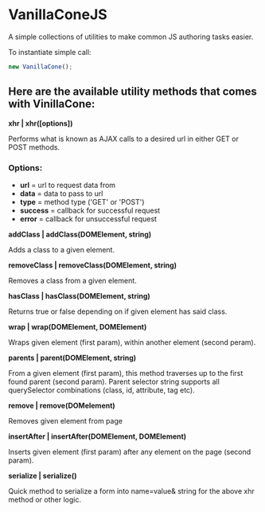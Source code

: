 # VanillaConeJS
A simple collections of utilities to make common JS authoring tasks easier.

To instantiate simple call:
```javascript
new VanillaCone();
```

## Here are the available utility methods that comes with VinillaCone:

**xhr | xhr([options])**

Performs what is known as AJAX calls to a desired url in either GET or POST methods.

### Options:
* **url** = url to request data from
* **data** = data to pass to url
* **type** = method type ('GET' or 'POST')
* **success** = callback for successful request 
* **error** = callback for unsuccessful request

**addClass | addClass(DOMElement, string)**

Adds a class to a given element.

**removeClass | removeClass(DOMElement, string)**

Removes a class from a given element.

**hasClass | hasClass(DOMElement, string)**

Returns true or false depending on if given element has said class.

**wrap | wrap(DOMElement, DOMElement)**

Wraps given element (first param), within another element (second peram).

**parents | parent(DOMElement, string)**

From a given element (first param), this method traverses up to the first found parent (second param). 
Parent selector string supports all querySelector combinations (class, id, attribute, tag etc).

**remove | remove(DOMelement)**

Removes given element from page

**insertAfter | insertAfter(DOMElement, DOMElement)**

Inserts given element (first param) after any element on the page (second param).

**serialize | serialize()**

Quick method to serialize a form into name=value& string for the above xhr method or other logic.
